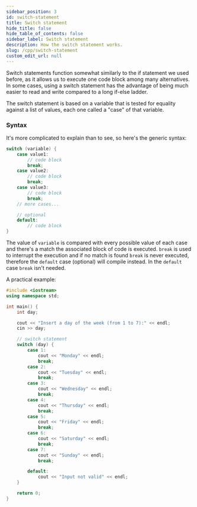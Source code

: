 ```yaml
---
sidebar_position: 3
id: switch-statement
title: Switch statement
hide_title: false
hide_table_of_contents: false
sidebar_label: Switch statement
description: How the switch statement works.
slug: /cpp/switch-statement
custom_edit_url: null
---
```


Switch statements function somewhat similarly to the if statement we used before, as it allows us to execute one code block among many alternatives. In some cases, using a switch statement has the advantage of being much easier to read and write compared to a long if-else ladder.

The switch statement is based on a variable that is tested for equality against a list of values, each one called a "case" of that variable.

### Syntax

It's more complicated to explain than to see, so here's the generic syntax:
```cpp
switch (variable) {
	case value1:
		// code block
		break;
	case value2:
		// code block
		break;
	case value3:
		// code block
		break;
	// more cases...

	// optional
	default:
		// code block
}
```

The value of `variable` is compared with every possible value of each case and there's a match the associated block of code is executed. `break` is used to interrupt the execution and if no match is found `break` is never executed, therefore the `default` case (optional) will compile instead. In the `default` case `break` isn't needed.

A practical example:
```cpp title="switch-case-week.cpp"
#include <iostream>
using namespace std;

int main() {
	int day;

	cout << "Insert a day of the week (from 1 to 7):" << endl;
	cin >> day;

	// switch statement
	switch (day) {
		case 1:
			cout << "Monday" << endl;
			break;
		case 2:
			cout << "Tuesday" << endl;
			break;
		case 3:
			cout << "Wednesday" << endl;
			break;
		case 4:
			cout << "Thursday" << endl;
			break;
		case 5:
			cout << "Friday" << endl;
			break;
		case 6:
			cout << "Saturday" << endl;
			break;
		case 7:
			cout << "Sunday" << endl;
			break;

		default:
			cout << "Input not valid" << endl;
	}

	return 0;
}
```